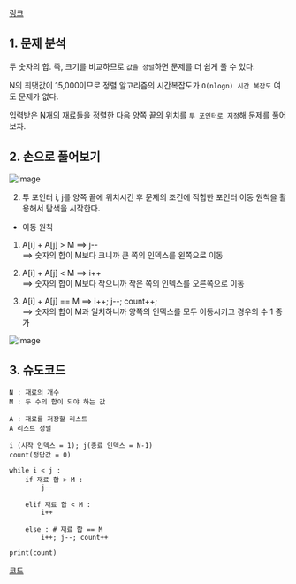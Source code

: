 [링크](https://www.acmicpc.net/problem/1940)

## 1. 문제 분석

두 숫자의 합. 즉, 크기를 비교하므로 `값을 정렬`하면 문제를 더 쉽게 풀 수 있다. 

N의 최댓값이 15,000이므로 정렬 알고리즘의 시간복잡도가 `O(nlogn) 시간 복잡도` 여도 문제가 없다. 

입력받은 N개의 재료들을 정렬한 다음 양쪽 끝의 위치를 `투 포인터로 지정`해 문제를 풀어보자.

## 2. 손으로 풀어보기 

![image](../../image/day3/7번_001.png)

2. 투 포인터 i, j를 양쪽 끝에 위치시킨 후 문제의 조건에 적합한 포인터 이동 원칙을 활용해서 탐색을 시작한다. 

- 이동 원칙 
1) A[i] + A[j] > M ==> j--   
==> 숫자의 합이 M보다 크니까 큰 쪽의 인덱스를 왼쪽으로 이동

2) A[i] + A[j] < M ==> i++   
==> 숫자의 합이 M보다 작으니까 작은 쪽의 인덱스를 오른쪽으로 이동

3) A[i] + A[j] == M ==> i++; j--; count++;  
==> 숫자의 합이 M과 일치하니까 양쪽의 인덱스를 모두 이동시키고 경우의 수 1 증가 

![image](../../image/day3/7번_002.png)

## 3. 슈도코드 

``` 
N : 재료의 개수 
M : 두 수의 합이 되야 하는 값 

A : 재료를 저장할 리스트 
A 리스트 정렬 

i (시작 인덱스 = 1); j(종료 인덱스 = N-1)
count(정답값 = 0)

while i < j : 
    if 재료 합 > M : 
        j--
    
    elif 재료 합 < M : 
        i++

    else : # 재료 합 == M
        i++; j--; count++

print(count)
```

[코드](../../code/day3/7_주몽의명령.py)